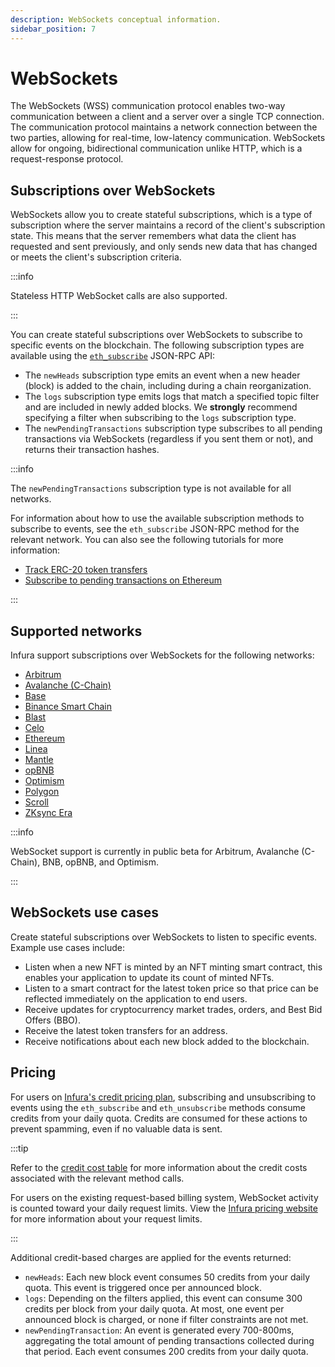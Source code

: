 ```yaml
---
description: WebSockets conceptual information.
sidebar_position: 7
---
```


# WebSockets

The WebSockets (WSS) communication protocol enables two-way communication between a client and a server over a single TCP
connection. The communication protocol maintains a network connection between the two parties, allowing for real-time, low-latency
communication. WebSockets allow for ongoing, bidirectional communication unlike HTTP, which is a request-response protocol.

## Subscriptions over WebSockets

WebSockets allow you to create stateful subscriptions, which is a type of subscription where the server maintains a record
of the client's subscription state. This means that the server remembers what data the client has requested and sent
previously, and only sends new data that has changed or meets the client's subscription criteria.

:::info

Stateless HTTP WebSocket calls are also supported.

:::

You can create stateful subscriptions over WebSockets to subscribe to specific events on the blockchain. The following
subscription types are available using the [`eth_subscribe`](../reference/ethereum/json-rpc-methods/subscription-methods/eth_subscribe.mdx) JSON-RPC API:

- The `newHeads` subscription type emits an event when a new header (block) is added to the chain, including during a
  chain reorganization.
- The `logs` subscription type emits logs that match a specified topic filter and are included in newly added blocks.
  We **strongly** recommend specifying a filter when subscribing to the `logs` subscription type.
- The `newPendingTransactions` subscription type subscribes to all pending transactions via
  WebSockets (regardless if you sent them or not), and returns their transaction hashes.

:::info

The `newPendingTransactions` subscription type is not available for all networks.

For information about how to use the available subscription methods to subscribe to events, see the `eth_subscribe`
JSON-RPC method for the relevant network. You can also see the following tutorials for more information:

- [Track ERC-20 token transfers](../tutorials/ethereum/track-erc-20-token-transfers.md)
- [Subscribe to pending transactions on Ethereum](../tutorials/ethereum/subscribe-to-pending-transactions.md)

:::

## Supported networks

Infura support subscriptions over WebSockets for the following networks:

- [Arbitrum](../reference/arbitrum/index.md)
- [Avalanche (C-Chain)](../reference/avalanche-c-chain/index.md)
- [Base](../reference/base/index.md)
- [Binance Smart Chain](../reference/bnb-smart-chain/index.md)
- [Blast](../reference/blast/index.md)
- [Celo](../reference/celo/index.md)
- [Ethereum](../reference/ethereum/index.md)
- [Linea](../reference/linea/index.md)
- [Mantle](../reference/mantle/index.md)
- [opBNB](../reference/opbnb/index.md)
- [Optimism](../reference/optimism/index.md)
- [Polygon](../reference/polygon-pos/index.md)
- [Scroll](../reference/scroll/index.md)
- [ZKsync Era](../reference/zksync/index.md)

:::info

WebSocket support is currently in public beta for Arbitrum, Avalanche (C-Chain), BNB, opBNB, and Optimism.

:::

## WebSockets use cases

Create stateful subscriptions over WebSockets to listen to specific events. Example use cases include:

- Listen when a new NFT is minted by an NFT minting smart contract, this enables your application to update its count of minted NFTs.
- Listen to a smart contract for the latest token price so that price can be reflected immediately on the application to end users.
- Receive updates for cryptocurrency market trades, orders, and Best Bid Offers (BBO).
- Receive the latest token transfers for an address.
- Receive notifications about each new block added to the blockchain.

## Pricing

For users on [Infura's credit pricing plan](../get-started/pricing/index.md), subscribing and unsubscribing to
events using the `eth_subscribe` and `eth_unsubscribe` methods consume credits from your daily quota.
Credits are consumed for these actions to prevent spamming, even if no valuable data is sent.

:::tip

Refer to the [credit cost table](../get-started/pricing/credit-cost.md) for more information about the
credit costs associated with the relevant method calls.

For users on the existing request-based billing system, WebSocket activity is counted toward your daily request
limits. View the [Infura pricing website](https://www.infura.io/pricing) for more information about your
request limits.

:::

Additional credit-based charges are applied for the events returned:

- `newHeads`: Each new block event consumes 50 credits from your daily quota. This event is triggered
    once per announced block.
- `logs`: Depending on the filters applied, this event can consume 300 credits per block from your
    daily quota. At most, one event per announced block is charged, or none if filter constraints are not met.
- `newPendingTransaction`: An event is generated every 700-800ms, aggregating the total amount of
    pending transactions collected during that period. Each event consumes 200 credits from your daily quota.
